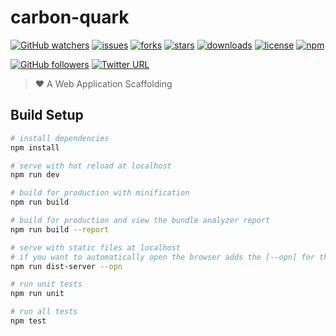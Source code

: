 # carbon-quark
[![GitHub watchers](https://img.shields.io/github/watchers/OwlAford/carbon-quark.svg)](https://github.com/OwlAford/carbon-quark)
[![issues](https://img.shields.io/github/issues/OwlAford/carbon-quark.svg)](https://github.com/OwlAford/carbon-quark)
[![forks](https://img.shields.io/github/forks/OwlAford/carbon-quark.svg)](https://github.com/OwlAford/carbon-quark)
[![stars](https://img.shields.io/github/stars/OwlAford/carbon-quark.svg)](https://github.com/OwlAford/carbon-quark)
[![downloads](https://img.shields.io/github/downloads/OwlAford/carbon-quark/total.svg)](https://github.com/OwlAford/carbon-quark)
[![license](https://img.shields.io/badge/license-MIT-blue.svg)](https://github.com/OwlAford/carbon-quark)
[![npm](https://img.shields.io/npm/v/npm.svg)](https://github.com/OwlAford/carbon-quark)


[![GitHub followers](https://img.shields.io/github/followers/OwlAford.svg?style=social&label=Follow)](https://github.com/OwlAford)
[![Twitter URL](https://img.shields.io/twitter/url/http/shields.io.svg?style=social)](https://twitter.com/Aford79872215)

>  ❤️ A Web Application Scaffolding

## Build Setup

``` bash
# install dependencies
npm install

# serve with hot reload at localhost
npm run dev

# build for production with minification
npm run build

# build for production and view the bundle analyzer report
npm run build --report

# serve with static files at localhost
# if you want to automatically open the browser adds the [--opn] for the current command line
npm run dist-server --opn

# run unit tests
npm run unit

# run all tests
npm test
```
